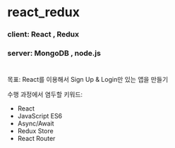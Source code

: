 # react_redux


 
 ### client: React , Redux 
 ### server: MongoDB , node.js
 
 
# 
목표: React를 이용해서 Sign Up & Login만 있는 앱을 만들기

수행 과정에서 염두할 키워드:
- React
- JavaScript ES6
- Async/Await
- Redux Store
- React Router

